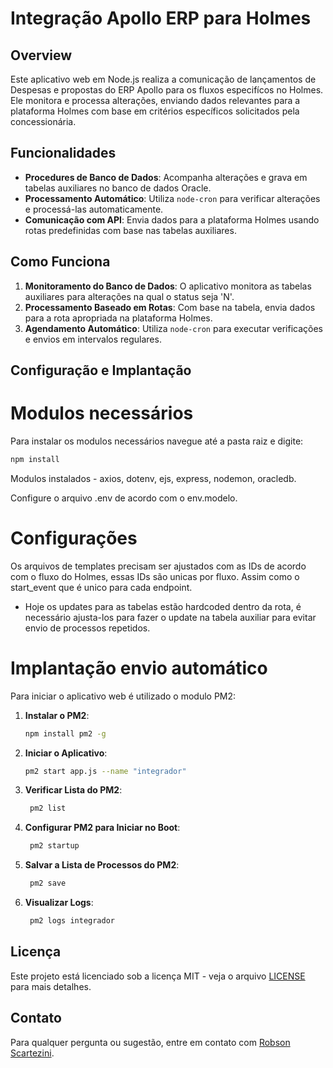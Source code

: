 # Integração Apollo ERP para Holmes

## Overview

Este aplicativo web em Node.js realiza a comunicação de lançamentos de Despesas e propostas do ERP Apollo para os fluxos especifícos no Holmes. Ele monitora e processa alterações, enviando dados relevantes para a plataforma Holmes com base em critérios específicos solicitados pela concessionária.

## Funcionalidades

- **Procedures de Banco de Dados**: Acompanha alterações e grava em tabelas auxiliares no banco de dados Oracle.
- **Processamento Automático**: Utiliza `node-cron` para verificar alterações e processá-las automaticamente.
- **Comunicação com API**: Envia dados para a plataforma Holmes usando rotas predefinidas com base nas tabelas auxiliares.

## Como Funciona

1. **Monitoramento do Banco de Dados**: O aplicativo monitora as tabelas auxiliares para alterações na qual o status seja 'N'.
2. **Processamento Baseado em Rotas**: Com base na tabela, envia dados para a rota apropriada na plataforma Holmes.
3. **Agendamento Automático**: Utiliza `node-cron` para executar verificações e envios em intervalos regulares.

## Configuração e Implantação

# Modulos necessários

Para instalar os modulos necessários navegue até a pasta raiz e digite:

```sh
npm install
```

Modulos instalados - axios, dotenv, ejs, express, nodemon, oracledb.

Configure o arquivo .env de acordo com o env.modelo.

# Configurações

Os arquivos de templates precisam ser ajustados com as IDs de acordo com o fluxo do Holmes, essas IDs são unicas por fluxo.
Assim como o start_event que é unico para cada endpoint.

- Hoje os updates para as tabelas estão hardcoded dentro da rota, é necessário ajusta-los para fazer o update na tabela auxiliar para evitar envio de processos repetidos.

# Implantação envio automático

Para iniciar o aplicativo web é utilizado o modulo PM2:

1. **Instalar o PM2**:
   ```sh
   npm install pm2 -g
   ```

2. **Iniciar o Aplicativo**:
   ```sh
   pm2 start app.js --name "integrador"
   ```
3. **Verificar Lista do PM2**:
   ```sh
    pm2 list
   ```
4. **Configurar PM2 para Iniciar no Boot**:
   ```sh
    pm2 startup
   ```
5. **Salvar a Lista de Processos do PM2**:
   ```sh
    pm2 save
   ```
6. **Visualizar Logs**:
   ```sh
    pm2 logs integrador
   ```


## Licença

Este projeto está licenciado sob a licença MIT - veja o arquivo [LICENSE](./LICENSE.md) para mais detalhes.

## Contato

Para qualquer pergunta ou sugestão, entre em contato com [Robson Scartezini](mailto:robsonshk@gmail.com).
